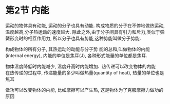 # 第2节 内能

运动的物体具有动能, 运动的分子也具有动能. 构成物质的分子在不停地做热运动, 温度越高,分子热运动的速度越大. 除此之外,由于分子间具有引力和斥力,类似于弹簧形变时的相互作用力, 所以分子也具有势能,这种势能叫做分子势能.  

构成物体的所有分子, 其热运动的动能与分子势 能的总和,叫做物体的内能(internal energy), 内能的单位是焦耳(J), 各种形式能量的单位都是焦耳.  

物体温度降低时内能减少, 温度升高时内能增加.  热传递可以改变物体的内能  
在热传递的过程中, 传递能量的多少叫做热量(quantity of heat), 热量的单位也是焦耳  

做功可以改变物体的内能, 比如摩擦可以产生热, 这是物体为了克服摩擦力做功的原因  

